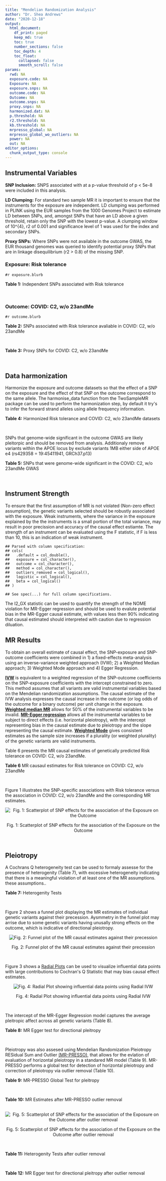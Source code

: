```yaml
---
title: "Mendelian Randomization Analysis"
author: "Dr. Shea Andrews"
date: "2020-12-18"
output:
  html_document:
    df_print: paged
    keep_md: true
    toc: true
    number_sections: false
    toc_depth: 4
    toc_float:
      collapsed: false
      smooth_scroll: false
params:
  rwd: NA
  exposure.code: NA
  Exposure: NA
  exposure.snps: NA
  outcome.code: NA
  Outcome: NA
  outcome.snps: NA
  proxy.snps: NA
  harmonized.dat: NA
  p.threshold: NA
  r2.threshold: NA
  kb.threshold: NA
  mrpresso_global: NA
  mrpresso_global_wo_outliers: NA
  power: NA
  out: NA
editor_options:
  chunk_output_type: console
---
```







## Instrumental Variables
**SNP Inclusion:** SNPS associated with at a p-value threshold of p < 5e-8 were included in this analysis.
<br>

**LD Clumping:** For standard two sample MR it is important to ensure that the instruments for the exposure are independent. LD clumping was performed in PLINK using the EUR samples from the 1000 Genomes Project to estimate LD between SNPs, and, amongst SNPs that have an LD above a given threshold, retain only the SNP with the lowest p-value. A clumping window of 10^{4}, r2 of 0.001 and significance level of 1 was used for the index and secondary SNPs.
<br>

**Proxy SNPs:** Where SNPs were not available in the outcome GWAS, the EUR thousand genomes was queried to identify potential proxy SNPs that are in linkage disequilibrium (r2 > 0.8) of the missing SNP.
<br>

### Exposure: Risk tolerance
`#r exposure.blurb`
<br>

**Table 1:** Independent SNPs associated with Risk tolerance
<div data-pagedtable="false">
  <script data-pagedtable-source type="application/json">
{"columns":[{"label":["SNP"],"name":[1],"type":["chr"],"align":["left"]},{"label":["CHROM"],"name":[2],"type":["dbl"],"align":["right"]},{"label":["POS"],"name":[3],"type":["dbl"],"align":["right"]},{"label":["REF"],"name":[4],"type":["chr"],"align":["left"]},{"label":["ALT"],"name":[5],"type":["chr"],"align":["left"]},{"label":["AF"],"name":[6],"type":["dbl"],"align":["right"]},{"label":["BETA"],"name":[7],"type":["dbl"],"align":["right"]},{"label":["SE"],"name":[8],"type":["dbl"],"align":["right"]},{"label":["Z"],"name":[9],"type":["dbl"],"align":["right"]},{"label":["P"],"name":[10],"type":["dbl"],"align":["right"]},{"label":["N"],"name":[11],"type":["dbl"],"align":["right"]},{"label":["TRAIT"],"name":[12],"type":["chr"],"align":["left"]}],"data":[{"1":"rs10914678","2":"1","3":"33767228","4":"G","5":"T","6":"0.3758080","7":"0.01189","8":"0.00215","9":"5.530233","10":"3.452e-08","11":"466571","12":"Risk_tolerance"},{"1":"rs35068223","2":"1","3":"204967186","4":"A","5":"T","6":"0.2060360","7":"0.01433","8":"0.00260","9":"5.511540","10":"3.472e-08","11":"466571","12":"Risk_tolerance"},{"1":"rs3818802","2":"1","3":"243449881","4":"G","5":"A","6":"0.5271020","7":"0.01361","8":"0.00211","9":"6.450237","10":"1.240e-10","11":"466571","12":"Risk_tolerance"},{"1":"rs12617392","2":"2","3":"27336827","4":"C","5":"A","6":"0.4502930","7":"-0.01171","8":"0.00211","9":"-5.549763","10":"2.808e-08","11":"466571","12":"Risk_tolerance"},{"1":"rs10865313","2":"2","3":"60117297","4":"A","5":"G","6":"0.5672470","7":"0.01168","8":"0.00212","9":"5.509430","10":"3.785e-08","11":"466571","12":"Risk_tolerance"},{"1":"rs359243","2":"2","3":"60475509","4":"T","5":"C","6":"0.6176930","7":"0.01190","8":"0.00214","9":"5.560750","10":"2.876e-08","11":"466571","12":"Risk_tolerance"},{"1":"rs283914","2":"3","3":"17330649","4":"T","5":"C","6":"0.4648750","7":"-0.01201","8":"0.00210","9":"-5.719050","10":"1.039e-08","11":"466571","12":"Risk_tolerance"},{"1":"rs62250712","2":"3","3":"85513716","4":"C","5":"T","6":"0.6113340","7":"-0.02469","8":"0.00216","9":"-11.430556","10":"2.465e-30","11":"466571","12":"Risk_tolerance"},{"1":"rs4434184","2":"3","3":"181422854","4":"A","5":"G","6":"0.1887900","7":"0.01751","8":"0.00273","9":"6.413920","10":"1.440e-10","11":"466571","12":"Risk_tolerance"},{"1":"rs279846","2":"4","3":"46329886","4":"C","5":"T","6":"0.4443490","7":"-0.01151","8":"0.00210","9":"-5.480952","10":"4.082e-08","11":"466571","12":"Risk_tolerance"},{"1":"rs992493","2":"4","3":"106180264","4":"T","5":"C","6":"0.7908070","7":"-0.01697","8":"0.00267","9":"-6.355810","10":"2.159e-10","11":"466571","12":"Risk_tolerance"},{"1":"rs12639706","2":"4","3":"157638546","4":"C","5":"T","6":"0.0812904","7":"0.01985","8":"0.00364","9":"5.453297","10":"4.883e-08","11":"466571","12":"Risk_tolerance"},{"1":"rs6923811","2":"6","3":"27289776","4":"T","5":"C","6":"0.3212040","7":"-0.01381","8":"0.00225","9":"-6.137780","10":"8.235e-10","11":"466571","12":"Risk_tolerance"},{"1":"rs34905321","2":"6","3":"109131107","4":"T","5":"C","6":"0.4229130","7":"-0.01205","8":"0.00211","9":"-5.710900","10":"1.209e-08","11":"466571","12":"Risk_tolerance"},{"1":"rs8180817","2":"7","3":"114047542","4":"G","5":"C","6":"0.4630120","7":"-0.01549","8":"0.00211","9":"-7.341232","10":"2.317e-13","11":"466571","12":"Risk_tolerance"},{"1":"rs9641536","2":"7","3":"114979967","4":"A","5":"T","6":"0.5060670","7":"-0.01265","8":"0.00209","9":"-6.052630","10":"1.527e-09","11":"466571","12":"Risk_tolerance"},{"1":"rs4841041","2":"8","3":"8654541","4":"C","5":"G","6":"0.7707730","7":"0.01499","8":"0.00245","9":"6.118370","10":"9.615e-10","11":"466571","12":"Risk_tolerance"},{"1":"rs7834566","2":"8","3":"33611488","4":"A","5":"G","6":"0.4803050","7":"-0.01160","8":"0.00209","9":"-5.550240","10":"3.022e-08","11":"466571","12":"Risk_tolerance"},{"1":"rs9650210","2":"8","3":"65496059","4":"C","5":"A","6":"0.1109790","7":"-0.02158","8":"0.00331","9":"-6.519637","10":"6.730e-11","11":"466571","12":"Risk_tolerance"},{"1":"rs7817124","2":"8","3":"81404008","4":"G","5":"C","6":"0.2717890","7":"0.01591","8":"0.00246","9":"6.467480","10":"9.537e-11","11":"466571","12":"Risk_tolerance"},{"1":"rs9630089","2":"10","3":"98968967","4":"G","5":"A","6":"0.5645060","7":"-0.01181","8":"0.00212","9":"-5.570755","10":"2.336e-08","11":"466571","12":"Risk_tolerance"},{"1":"rs7112324","2":"11","3":"29073285","4":"A","5":"T","6":"0.3136740","7":"-0.01245","8":"0.00225","9":"-5.533330","10":"3.173e-08","11":"466571","12":"Risk_tolerance"},{"1":"rs7951031","2":"11","3":"104303010","4":"C","5":"A","6":"0.1588700","7":"0.01640","8":"0.00295","9":"5.559322","10":"2.804e-08","11":"466571","12":"Risk_tolerance"},{"1":"rs6575642","2":"14","3":"98556621","4":"A","5":"G","6":"0.4973980","7":"0.01178","8":"0.00210","9":"5.609520","10":"1.973e-08","11":"466571","12":"Risk_tolerance"},{"1":"rs2098747","2":"16","3":"71358937","4":"G","5":"A","6":"0.3119650","7":"0.01248","8":"0.00229","9":"5.449782","10":"4.887e-08","11":"466571","12":"Risk_tolerance"},{"1":"rs62074192","2":"17","3":"16245127","4":"G","5":"A","6":"0.5105790","7":"0.01172","8":"0.00209","9":"5.607656","10":"2.195e-08","11":"466571","12":"Risk_tolerance"},{"1":"rs1382119","2":"18","3":"53459905","4":"C","5":"T","6":"0.3588240","7":"0.01283","8":"0.00221","9":"5.805430","10":"6.093e-09","11":"466571","12":"Risk_tolerance"},{"1":"rs28520003","2":"22","3":"46411969","4":"G","5":"A","6":"0.3065600","7":"-0.01253","8":"0.00228","9":"-5.495614","10":"4.017e-08","11":"466571","12":"Risk_tolerance"}],"options":{"columns":{"min":{},"max":[10]},"rows":{"min":[10],"max":[10]},"pages":{}}}
  </script>
</div>
<br>

### Outcome: COVID: C2, w/o 23andMe
`#r outcome.blurb`
<br>

**Table 2:** SNPs associated with Risk tolerance avaliable in COVID: C2, w/o 23andMe
<div data-pagedtable="false">
  <script data-pagedtable-source type="application/json">
{"columns":[{"label":["SNP"],"name":[1],"type":["chr"],"align":["left"]},{"label":["CHROM"],"name":[2],"type":["dbl"],"align":["right"]},{"label":["POS"],"name":[3],"type":["dbl"],"align":["right"]},{"label":["REF"],"name":[4],"type":["chr"],"align":["left"]},{"label":["ALT"],"name":[5],"type":["chr"],"align":["left"]},{"label":["AF"],"name":[6],"type":["dbl"],"align":["right"]},{"label":["BETA"],"name":[7],"type":["dbl"],"align":["right"]},{"label":["SE"],"name":[8],"type":["dbl"],"align":["right"]},{"label":["Z"],"name":[9],"type":["dbl"],"align":["right"]},{"label":["P"],"name":[10],"type":["dbl"],"align":["right"]},{"label":["N"],"name":[11],"type":["dbl"],"align":["right"]},{"label":["TRAIT"],"name":[12],"type":["chr"],"align":["left"]}],"data":[{"1":"rs10914678","2":"1","3":"33767228","4":"G","5":"T","6":"0.37660","7":"-0.0028043","8":"0.017052","9":"-0.16445578","10":"0.869400","11":"1279534","12":"covid_vs._population__eur_w/o_23andMe"},{"1":"rs35068223","2":"1","3":"204967186","4":"A","5":"T","6":"0.20680","7":"-0.0199290","8":"0.019189","9":"-1.03856376","10":"0.299000","11":"1283035","12":"covid_vs._population__eur_w/o_23andMe"},{"1":"rs3818802","2":"1","3":"243449881","4":"G","5":"A","6":"0.53160","7":"0.0185360","8":"0.014458","9":"1.28205838","10":"0.199800","11":"1293091","12":"covid_vs._population__eur_w/o_23andMe"},{"1":"rs12617392","2":"2","3":"27336827","4":"C","5":"A","6":"0.44160","7":"0.0013698","8":"0.015245","9":"0.08985241","10":"0.928400","11":"1288954","12":"covid_vs._population__eur_w/o_23andMe"},{"1":"rs10865313","2":"2","3":"60117297","4":"A","5":"G","6":"0.61780","7":"0.0258840","8":"0.014598","9":"1.77311961","10":"0.076210","11":"1298046","12":"covid_vs._population__eur_w/o_23andMe"},{"1":"rs359243","2":"2","3":"60475509","4":"T","5":"C","6":"0.59980","7":"0.0209630","8":"0.015724","9":"1.33318494","10":"0.182500","11":"1287990","12":"covid_vs._population__eur_w/o_23andMe"},{"1":"rs283914","2":"3","3":"17330649","4":"T","5":"C","6":"0.46460","7":"-0.0031378","8":"0.014367","9":"-0.21840329","10":"0.827100","11":"1298046","12":"covid_vs._population__eur_w/o_23andMe"},{"1":"rs62250712","2":"3","3":"85513716","4":"C","5":"T","6":"0.63730","7":"-0.0114510","8":"0.014697","9":"-0.77913860","10":"0.435900","11":"1299010","12":"covid_vs._population__eur_w/o_23andMe"},{"1":"rs4434184","2":"3","3":"181422854","4":"A","5":"G","6":"0.17310","7":"0.0152610","8":"0.022093","9":"0.69076178","10":"0.489700","11":"1279534","12":"covid_vs._population__eur_w/o_23andMe"},{"1":"rs279846","2":"4","3":"46329886","4":"C","5":"T","6":"0.46450","7":"-0.0069621","8":"0.014440","9":"-0.48213989","10":"0.629700","11":"1298046","12":"covid_vs._population__eur_w/o_23andMe"},{"1":"rs992493","2":"4","3":"106180264","4":"T","5":"C","6":"0.80100","7":"0.0562910","8":"0.018036","9":"3.12103571","10":"0.001802","11":"1298046","12":"covid_vs._population__eur_w/o_23andMe"},{"1":"rs12639706","2":"4","3":"157638546","4":"C","5":"T","6":"0.09483","7":"-0.0313760","8":"0.025834","9":"-1.21452350","10":"0.224600","11":"1298710","12":"covid_vs._population__eur_w/o_23andMe"},{"1":"rs6923811","2":"6","3":"27289776","4":"T","5":"C","6":"0.26840","7":"0.0334840","8":"0.015637","9":"2.14133146","10":"0.032250","11":"1298710","12":"covid_vs._population__eur_w/o_23andMe"},{"1":"rs34905321","2":"6","3":"109131107","4":"T","5":"C","6":"0.43210","7":"-0.0047102","8":"0.015766","9":"-0.29875682","10":"0.765100","11":"646260","12":"covid_vs._population__eur_w/o_23andMe"},{"1":"rs8180817","2":"7","3":"114047542","4":"G","5":"C","6":"0.43980","7":"-0.0245970","8":"0.015527","9":"-1.58414375","10":"0.113200","11":"1288654","12":"covid_vs._population__eur_w/o_23andMe"},{"1":"rs9641536","2":"7","3":"114979967","4":"A","5":"T","6":"0.48510","7":"-0.0318250","8":"0.016377","9":"-1.94327410","10":"0.051990","11":"1279834","12":"covid_vs._population__eur_w/o_23andMe"},{"1":"rs4841041","2":"8","3":"8654541","4":"C","5":"G","6":"0.75860","7":"-0.0099471","8":"0.016650","9":"-0.59742342","10":"0.550200","11":"1298710","12":"covid_vs._population__eur_w/o_23andMe"},{"1":"rs7834566","2":"8","3":"33611488","4":"A","5":"G","6":"0.48100","7":"-0.0083227","8":"0.015265","9":"-0.54521454","10":"0.585600","11":"1288954","12":"covid_vs._population__eur_w/o_23andMe"},{"1":"rs9650210","2":"8","3":"65496059","4":"C","5":"A","6":"0.12860","7":"-0.0164480","8":"0.023599","9":"-0.69697869","10":"0.485800","11":"1023854","12":"covid_vs._population__eur_w/o_23andMe"},{"1":"rs7817124","2":"8","3":"81404008","4":"G","5":"C","6":"0.22240","7":"-0.0068649","8":"0.016703","9":"-0.41099802","10":"0.681100","11":"1299010","12":"covid_vs._population__eur_w/o_23andMe"},{"1":"rs9630089","2":"10","3":"98968967","4":"G","5":"A","6":"0.54380","7":"0.0010636","8":"0.016816","9":"0.06324929","10":"0.949600","11":"1279534","12":"covid_vs._population__eur_w/o_23andMe"},{"1":"rs7112324","2":"11","3":"29073285","4":"A","5":"T","6":"0.34940","7":"0.0019040","8":"0.017700","9":"0.10757062","10":"0.914300","11":"1279534","12":"covid_vs._population__eur_w/o_23andMe"},{"1":"rs7951031","2":"11","3":"104303010","4":"C","5":"A","6":"0.16360","7":"0.0044402","8":"0.021310","9":"0.20836227","10":"0.834900","11":"1023552","12":"covid_vs._population__eur_w/o_23andMe"},{"1":"rs6575642","2":"14","3":"98556621","4":"A","5":"G","6":"0.47110","7":"0.0290340","8":"0.016977","9":"1.71019615","10":"0.087230","11":"1279834","12":"covid_vs._population__eur_w/o_23andMe"},{"1":"rs2098747","2":"16","3":"71358937","4":"G","5":"A","6":"0.30340","7":"-0.0072745","8":"0.017702","9":"-0.41094227","10":"0.681100","11":"1279534","12":"covid_vs._population__eur_w/o_23andMe"},{"1":"rs62074192","2":"17","3":"16245127","4":"G","5":"A","6":"0.49840","7":"-0.0062654","8":"0.015328","9":"-0.40875522","10":"0.682700","11":"1288654","12":"covid_vs._population__eur_w/o_23andMe"},{"1":"rs1382119","2":"18","3":"53459905","4":"C","5":"T","6":"0.37000","7":"0.0039580","8":"0.014991","9":"0.26402508","10":"0.791800","11":"1298046","12":"covid_vs._population__eur_w/o_23andMe"},{"1":"rs28520003","2":"22","3":"46411969","4":"G","5":"A","6":"0.30500","7":"-0.0208890","8":"0.016563","9":"-1.26118457","10":"0.207300","11":"1288654","12":"covid_vs._population__eur_w/o_23andMe"}],"options":{"columns":{"min":{},"max":[10]},"rows":{"min":[10],"max":[10]},"pages":{}}}
  </script>
</div>
<br>

**Table 3:** Proxy SNPs for COVID: C2, w/o 23andMe
<div data-pagedtable="false">
  <script data-pagedtable-source type="application/json">
{"columns":[{"label":["proxy.outcome"],"name":[1],"type":["lgl"],"align":["right"]},{"label":["target_snp"],"name":[2],"type":["lgl"],"align":["right"]},{"label":["proxy_snp"],"name":[3],"type":["lgl"],"align":["right"]},{"label":["ld.r2"],"name":[4],"type":["lgl"],"align":["right"]},{"label":["Dprime"],"name":[5],"type":["lgl"],"align":["right"]},{"label":["ref.proxy"],"name":[6],"type":["lgl"],"align":["right"]},{"label":["alt.proxy"],"name":[7],"type":["lgl"],"align":["right"]},{"label":["CHROM"],"name":[8],"type":["lgl"],"align":["right"]},{"label":["POS"],"name":[9],"type":["lgl"],"align":["right"]},{"label":["ALT.proxy"],"name":[10],"type":["lgl"],"align":["right"]},{"label":["REF.proxy"],"name":[11],"type":["lgl"],"align":["right"]},{"label":["AF"],"name":[12],"type":["lgl"],"align":["right"]},{"label":["BETA"],"name":[13],"type":["lgl"],"align":["right"]},{"label":["SE"],"name":[14],"type":["lgl"],"align":["right"]},{"label":["P"],"name":[15],"type":["lgl"],"align":["right"]},{"label":["N"],"name":[16],"type":["lgl"],"align":["right"]},{"label":["ref"],"name":[17],"type":["lgl"],"align":["right"]},{"label":["alt"],"name":[18],"type":["lgl"],"align":["right"]},{"label":["ALT"],"name":[19],"type":["lgl"],"align":["right"]},{"label":["REF"],"name":[20],"type":["lgl"],"align":["right"]},{"label":["PHASE"],"name":[21],"type":["lgl"],"align":["right"]}],"data":[{"1":"NA","2":"NA","3":"NA","4":"NA","5":"NA","6":"NA","7":"NA","8":"NA","9":"NA","10":"NA","11":"NA","12":"NA","13":"NA","14":"NA","15":"NA","16":"NA","17":"NA","18":"NA","19":"NA","20":"NA","21":"NA"}],"options":{"columns":{"min":{},"max":[10]},"rows":{"min":[10],"max":[10]},"pages":{}}}
  </script>
</div>
<br>

## Data harmonization
Harmonize the exposure and outcome datasets so that the effect of a SNP on the exposure and the effect of that SNP on the outcome correspond to the same allele. The harmonise_data function from the TwoSampleMR package can be used to perform the harmonization step, by default it try's to infer the forward strand alleles using allele frequency information.
<br>

**Table 4:** Harmonized Risk tolerance and COVID: C2, w/o 23andMe datasets
<div data-pagedtable="false">
  <script data-pagedtable-source type="application/json">
{"columns":[{"label":["SNP"],"name":[1],"type":["chr"],"align":["left"]},{"label":["effect_allele.exposure"],"name":[2],"type":["chr"],"align":["left"]},{"label":["other_allele.exposure"],"name":[3],"type":["chr"],"align":["left"]},{"label":["effect_allele.outcome"],"name":[4],"type":["chr"],"align":["left"]},{"label":["other_allele.outcome"],"name":[5],"type":["chr"],"align":["left"]},{"label":["beta.exposure"],"name":[6],"type":["dbl"],"align":["right"]},{"label":["beta.outcome"],"name":[7],"type":["dbl"],"align":["right"]},{"label":["eaf.exposure"],"name":[8],"type":["dbl"],"align":["right"]},{"label":["eaf.outcome"],"name":[9],"type":["dbl"],"align":["right"]},{"label":["remove"],"name":[10],"type":["lgl"],"align":["right"]},{"label":["palindromic"],"name":[11],"type":["lgl"],"align":["right"]},{"label":["ambiguous"],"name":[12],"type":["lgl"],"align":["right"]},{"label":["id.outcome"],"name":[13],"type":["chr"],"align":["left"]},{"label":["chr.outcome"],"name":[14],"type":["dbl"],"align":["right"]},{"label":["pos.outcome"],"name":[15],"type":["dbl"],"align":["right"]},{"label":["se.outcome"],"name":[16],"type":["dbl"],"align":["right"]},{"label":["z.outcome"],"name":[17],"type":["dbl"],"align":["right"]},{"label":["pval.outcome"],"name":[18],"type":["dbl"],"align":["right"]},{"label":["samplesize.outcome"],"name":[19],"type":["dbl"],"align":["right"]},{"label":["outcome"],"name":[20],"type":["chr"],"align":["left"]},{"label":["mr_keep.outcome"],"name":[21],"type":["lgl"],"align":["right"]},{"label":["pval_origin.outcome"],"name":[22],"type":["chr"],"align":["left"]},{"label":["chr.exposure"],"name":[23],"type":["dbl"],"align":["right"]},{"label":["pos.exposure"],"name":[24],"type":["dbl"],"align":["right"]},{"label":["se.exposure"],"name":[25],"type":["dbl"],"align":["right"]},{"label":["z.exposure"],"name":[26],"type":["dbl"],"align":["right"]},{"label":["pval.exposure"],"name":[27],"type":["dbl"],"align":["right"]},{"label":["samplesize.exposure"],"name":[28],"type":["dbl"],"align":["right"]},{"label":["exposure"],"name":[29],"type":["chr"],"align":["left"]},{"label":["mr_keep.exposure"],"name":[30],"type":["lgl"],"align":["right"]},{"label":["pval_origin.exposure"],"name":[31],"type":["chr"],"align":["left"]},{"label":["id.exposure"],"name":[32],"type":["chr"],"align":["left"]},{"label":["action"],"name":[33],"type":["dbl"],"align":["right"]},{"label":["mr_keep"],"name":[34],"type":["lgl"],"align":["right"]},{"label":["pt"],"name":[35],"type":["dbl"],"align":["right"]},{"label":["pleitropy_keep"],"name":[36],"type":["lgl"],"align":["right"]},{"label":["mrpresso_RSSobs"],"name":[37],"type":["lgl"],"align":["right"]},{"label":["mrpresso_pval"],"name":[38],"type":["lgl"],"align":["right"]},{"label":["mrpresso_keep"],"name":[39],"type":["lgl"],"align":["right"]}],"data":[{"1":"rs10865313","2":"G","3":"A","4":"G","5":"A","6":"0.01168","7":"0.0258840","8":"0.5672470","9":"0.61780","10":"FALSE","11":"FALSE","12":"FALSE","13":"O4uIr7","14":"2","15":"60117297","16":"0.014598","17":"1.77311961","18":"0.076210","19":"1298046","20":"covidhgi2020anaC2v4eur","21":"TRUE","22":"reported","23":"2","24":"60117297","25":"0.00212","26":"5.509430","27":"3.785e-08","28":"466571","29":"Linner2019risk","30":"TRUE","31":"reported","32":"4puypg","33":"2","34":"TRUE","35":"5e-08","36":"TRUE","37":"NA","38":"NA","39":"TRUE"},{"1":"rs10914678","2":"T","3":"G","4":"T","5":"G","6":"0.01189","7":"-0.0028043","8":"0.3758080","9":"0.37660","10":"FALSE","11":"FALSE","12":"FALSE","13":"O4uIr7","14":"1","15":"33767228","16":"0.017052","17":"-0.16445578","18":"0.869400","19":"1279534","20":"covidhgi2020anaC2v4eur","21":"TRUE","22":"reported","23":"1","24":"33767228","25":"0.00215","26":"5.530233","27":"3.452e-08","28":"466571","29":"Linner2019risk","30":"TRUE","31":"reported","32":"4puypg","33":"2","34":"TRUE","35":"5e-08","36":"TRUE","37":"NA","38":"NA","39":"TRUE"},{"1":"rs12617392","2":"A","3":"C","4":"A","5":"C","6":"-0.01171","7":"0.0013698","8":"0.4502930","9":"0.44160","10":"FALSE","11":"FALSE","12":"FALSE","13":"O4uIr7","14":"2","15":"27336827","16":"0.015245","17":"0.08985241","18":"0.928400","19":"1288954","20":"covidhgi2020anaC2v4eur","21":"TRUE","22":"reported","23":"2","24":"27336827","25":"0.00211","26":"-5.549763","27":"2.808e-08","28":"466571","29":"Linner2019risk","30":"TRUE","31":"reported","32":"4puypg","33":"2","34":"TRUE","35":"5e-08","36":"TRUE","37":"NA","38":"NA","39":"TRUE"},{"1":"rs12639706","2":"T","3":"C","4":"T","5":"C","6":"0.01985","7":"-0.0313760","8":"0.0812904","9":"0.09483","10":"FALSE","11":"FALSE","12":"FALSE","13":"O4uIr7","14":"4","15":"157638546","16":"0.025834","17":"-1.21452350","18":"0.224600","19":"1298710","20":"covidhgi2020anaC2v4eur","21":"TRUE","22":"reported","23":"4","24":"157638546","25":"0.00364","26":"5.453297","27":"4.883e-08","28":"466571","29":"Linner2019risk","30":"TRUE","31":"reported","32":"4puypg","33":"2","34":"TRUE","35":"5e-08","36":"TRUE","37":"NA","38":"NA","39":"TRUE"},{"1":"rs1382119","2":"T","3":"C","4":"T","5":"C","6":"0.01283","7":"0.0039580","8":"0.3588240","9":"0.37000","10":"FALSE","11":"FALSE","12":"FALSE","13":"O4uIr7","14":"18","15":"53459905","16":"0.014991","17":"0.26402508","18":"0.791800","19":"1298046","20":"covidhgi2020anaC2v4eur","21":"TRUE","22":"reported","23":"18","24":"53459905","25":"0.00221","26":"5.805430","27":"6.093e-09","28":"466571","29":"Linner2019risk","30":"TRUE","31":"reported","32":"4puypg","33":"2","34":"TRUE","35":"5e-08","36":"TRUE","37":"NA","38":"NA","39":"TRUE"},{"1":"rs2098747","2":"A","3":"G","4":"A","5":"G","6":"0.01248","7":"-0.0072745","8":"0.3119650","9":"0.30340","10":"FALSE","11":"FALSE","12":"FALSE","13":"O4uIr7","14":"16","15":"71358937","16":"0.017702","17":"-0.41094227","18":"0.681100","19":"1279534","20":"covidhgi2020anaC2v4eur","21":"TRUE","22":"reported","23":"16","24":"71358937","25":"0.00229","26":"5.449782","27":"4.887e-08","28":"466571","29":"Linner2019risk","30":"TRUE","31":"reported","32":"4puypg","33":"2","34":"TRUE","35":"5e-08","36":"TRUE","37":"NA","38":"NA","39":"TRUE"},{"1":"rs279846","2":"T","3":"C","4":"T","5":"C","6":"-0.01151","7":"-0.0069621","8":"0.4443490","9":"0.46450","10":"FALSE","11":"FALSE","12":"FALSE","13":"O4uIr7","14":"4","15":"46329886","16":"0.014440","17":"-0.48213989","18":"0.629700","19":"1298046","20":"covidhgi2020anaC2v4eur","21":"TRUE","22":"reported","23":"4","24":"46329886","25":"0.00210","26":"-5.480952","27":"4.082e-08","28":"466571","29":"Linner2019risk","30":"TRUE","31":"reported","32":"4puypg","33":"2","34":"TRUE","35":"5e-08","36":"TRUE","37":"NA","38":"NA","39":"TRUE"},{"1":"rs283914","2":"C","3":"T","4":"C","5":"T","6":"-0.01201","7":"-0.0031378","8":"0.4648750","9":"0.46460","10":"FALSE","11":"FALSE","12":"FALSE","13":"O4uIr7","14":"3","15":"17330649","16":"0.014367","17":"-0.21840329","18":"0.827100","19":"1298046","20":"covidhgi2020anaC2v4eur","21":"TRUE","22":"reported","23":"3","24":"17330649","25":"0.00210","26":"-5.719050","27":"1.039e-08","28":"466571","29":"Linner2019risk","30":"TRUE","31":"reported","32":"4puypg","33":"2","34":"TRUE","35":"5e-08","36":"TRUE","37":"NA","38":"NA","39":"TRUE"},{"1":"rs28520003","2":"A","3":"G","4":"A","5":"G","6":"-0.01253","7":"-0.0208890","8":"0.3065600","9":"0.30500","10":"FALSE","11":"FALSE","12":"FALSE","13":"O4uIr7","14":"22","15":"46411969","16":"0.016563","17":"-1.26118457","18":"0.207300","19":"1288654","20":"covidhgi2020anaC2v4eur","21":"TRUE","22":"reported","23":"22","24":"46411969","25":"0.00228","26":"-5.495614","27":"4.017e-08","28":"466571","29":"Linner2019risk","30":"TRUE","31":"reported","32":"4puypg","33":"2","34":"TRUE","35":"5e-08","36":"TRUE","37":"NA","38":"NA","39":"TRUE"},{"1":"rs34905321","2":"C","3":"T","4":"C","5":"T","6":"-0.01205","7":"-0.0047102","8":"0.4229130","9":"0.43210","10":"FALSE","11":"FALSE","12":"FALSE","13":"O4uIr7","14":"6","15":"109131107","16":"0.015766","17":"-0.29875682","18":"0.765100","19":"646260","20":"covidhgi2020anaC2v4eur","21":"TRUE","22":"reported","23":"6","24":"109131107","25":"0.00211","26":"-5.710900","27":"1.209e-08","28":"466571","29":"Linner2019risk","30":"TRUE","31":"reported","32":"4puypg","33":"2","34":"TRUE","35":"5e-08","36":"TRUE","37":"NA","38":"NA","39":"TRUE"},{"1":"rs35068223","2":"T","3":"A","4":"T","5":"A","6":"0.01433","7":"-0.0199290","8":"0.2060360","9":"0.20680","10":"FALSE","11":"TRUE","12":"FALSE","13":"O4uIr7","14":"1","15":"204967186","16":"0.019189","17":"-1.03856376","18":"0.299000","19":"1283035","20":"covidhgi2020anaC2v4eur","21":"TRUE","22":"reported","23":"1","24":"204967186","25":"0.00260","26":"5.511540","27":"3.472e-08","28":"466571","29":"Linner2019risk","30":"TRUE","31":"reported","32":"4puypg","33":"2","34":"TRUE","35":"5e-08","36":"TRUE","37":"NA","38":"NA","39":"TRUE"},{"1":"rs359243","2":"C","3":"T","4":"C","5":"T","6":"0.01190","7":"0.0209630","8":"0.6176930","9":"0.59980","10":"FALSE","11":"FALSE","12":"FALSE","13":"O4uIr7","14":"2","15":"60475509","16":"0.015724","17":"1.33318494","18":"0.182500","19":"1287990","20":"covidhgi2020anaC2v4eur","21":"TRUE","22":"reported","23":"2","24":"60475509","25":"0.00214","26":"5.560750","27":"2.876e-08","28":"466571","29":"Linner2019risk","30":"TRUE","31":"reported","32":"4puypg","33":"2","34":"TRUE","35":"5e-08","36":"TRUE","37":"NA","38":"NA","39":"TRUE"},{"1":"rs3818802","2":"A","3":"G","4":"A","5":"G","6":"0.01361","7":"0.0185360","8":"0.5271020","9":"0.53160","10":"FALSE","11":"FALSE","12":"FALSE","13":"O4uIr7","14":"1","15":"243449881","16":"0.014458","17":"1.28205838","18":"0.199800","19":"1293091","20":"covidhgi2020anaC2v4eur","21":"TRUE","22":"reported","23":"1","24":"243449881","25":"0.00211","26":"6.450237","27":"1.240e-10","28":"466571","29":"Linner2019risk","30":"TRUE","31":"reported","32":"4puypg","33":"2","34":"TRUE","35":"5e-08","36":"TRUE","37":"NA","38":"NA","39":"TRUE"},{"1":"rs4434184","2":"G","3":"A","4":"G","5":"A","6":"0.01751","7":"0.0152610","8":"0.1887900","9":"0.17310","10":"FALSE","11":"FALSE","12":"FALSE","13":"O4uIr7","14":"3","15":"181422854","16":"0.022093","17":"0.69076178","18":"0.489700","19":"1279534","20":"covidhgi2020anaC2v4eur","21":"TRUE","22":"reported","23":"3","24":"181422854","25":"0.00273","26":"6.413920","27":"1.440e-10","28":"466571","29":"Linner2019risk","30":"TRUE","31":"reported","32":"4puypg","33":"2","34":"TRUE","35":"5e-08","36":"TRUE","37":"NA","38":"NA","39":"TRUE"},{"1":"rs4841041","2":"G","3":"C","4":"G","5":"C","6":"0.01499","7":"-0.0099471","8":"0.7707730","9":"0.75860","10":"FALSE","11":"TRUE","12":"FALSE","13":"O4uIr7","14":"8","15":"8654541","16":"0.016650","17":"-0.59742342","18":"0.550200","19":"1298710","20":"covidhgi2020anaC2v4eur","21":"TRUE","22":"reported","23":"8","24":"8654541","25":"0.00245","26":"6.118370","27":"9.615e-10","28":"466571","29":"Linner2019risk","30":"TRUE","31":"reported","32":"4puypg","33":"2","34":"TRUE","35":"5e-08","36":"TRUE","37":"NA","38":"NA","39":"TRUE"},{"1":"rs62074192","2":"A","3":"G","4":"A","5":"G","6":"0.01172","7":"-0.0062654","8":"0.5105790","9":"0.49840","10":"FALSE","11":"FALSE","12":"FALSE","13":"O4uIr7","14":"17","15":"16245127","16":"0.015328","17":"-0.40875522","18":"0.682700","19":"1288654","20":"covidhgi2020anaC2v4eur","21":"TRUE","22":"reported","23":"17","24":"16245127","25":"0.00209","26":"5.607656","27":"2.195e-08","28":"466571","29":"Linner2019risk","30":"TRUE","31":"reported","32":"4puypg","33":"2","34":"TRUE","35":"5e-08","36":"TRUE","37":"NA","38":"NA","39":"TRUE"},{"1":"rs62250712","2":"T","3":"C","4":"T","5":"C","6":"-0.02469","7":"-0.0114510","8":"0.6113340","9":"0.63730","10":"FALSE","11":"FALSE","12":"FALSE","13":"O4uIr7","14":"3","15":"85513716","16":"0.014697","17":"-0.77913860","18":"0.435900","19":"1299010","20":"covidhgi2020anaC2v4eur","21":"TRUE","22":"reported","23":"3","24":"85513716","25":"0.00216","26":"-11.430556","27":"2.465e-30","28":"466571","29":"Linner2019risk","30":"TRUE","31":"reported","32":"4puypg","33":"2","34":"TRUE","35":"5e-08","36":"TRUE","37":"NA","38":"NA","39":"TRUE"},{"1":"rs6575642","2":"G","3":"A","4":"G","5":"A","6":"0.01178","7":"0.0290340","8":"0.4973980","9":"0.47110","10":"FALSE","11":"FALSE","12":"FALSE","13":"O4uIr7","14":"14","15":"98556621","16":"0.016977","17":"1.71019615","18":"0.087230","19":"1279834","20":"covidhgi2020anaC2v4eur","21":"TRUE","22":"reported","23":"14","24":"98556621","25":"0.00210","26":"5.609520","27":"1.973e-08","28":"466571","29":"Linner2019risk","30":"TRUE","31":"reported","32":"4puypg","33":"2","34":"TRUE","35":"5e-08","36":"TRUE","37":"NA","38":"NA","39":"TRUE"},{"1":"rs6923811","2":"C","3":"T","4":"C","5":"T","6":"-0.01381","7":"0.0334840","8":"0.3212040","9":"0.26840","10":"FALSE","11":"FALSE","12":"FALSE","13":"O4uIr7","14":"6","15":"27289776","16":"0.015637","17":"2.14133146","18":"0.032250","19":"1298710","20":"covidhgi2020anaC2v4eur","21":"TRUE","22":"reported","23":"6","24":"27289776","25":"0.00225","26":"-6.137780","27":"8.235e-10","28":"466571","29":"Linner2019risk","30":"TRUE","31":"reported","32":"4puypg","33":"2","34":"TRUE","35":"5e-08","36":"TRUE","37":"NA","38":"NA","39":"TRUE"},{"1":"rs7112324","2":"T","3":"A","4":"T","5":"A","6":"-0.01245","7":"0.0019040","8":"0.3136740","9":"0.34940","10":"FALSE","11":"TRUE","12":"FALSE","13":"O4uIr7","14":"11","15":"29073285","16":"0.017700","17":"0.10757062","18":"0.914300","19":"1279534","20":"covidhgi2020anaC2v4eur","21":"TRUE","22":"reported","23":"11","24":"29073285","25":"0.00225","26":"-5.533330","27":"3.173e-08","28":"466571","29":"Linner2019risk","30":"TRUE","31":"reported","32":"4puypg","33":"2","34":"TRUE","35":"5e-08","36":"TRUE","37":"NA","38":"NA","39":"TRUE"},{"1":"rs7817124","2":"C","3":"G","4":"C","5":"G","6":"0.01591","7":"-0.0068649","8":"0.2717890","9":"0.22240","10":"FALSE","11":"TRUE","12":"FALSE","13":"O4uIr7","14":"8","15":"81404008","16":"0.016703","17":"-0.41099802","18":"0.681100","19":"1299010","20":"covidhgi2020anaC2v4eur","21":"TRUE","22":"reported","23":"8","24":"81404008","25":"0.00246","26":"6.467480","27":"9.537e-11","28":"466571","29":"Linner2019risk","30":"TRUE","31":"reported","32":"4puypg","33":"2","34":"TRUE","35":"5e-08","36":"TRUE","37":"NA","38":"NA","39":"TRUE"},{"1":"rs7834566","2":"G","3":"A","4":"G","5":"A","6":"-0.01160","7":"-0.0083227","8":"0.4803050","9":"0.48100","10":"FALSE","11":"FALSE","12":"FALSE","13":"O4uIr7","14":"8","15":"33611488","16":"0.015265","17":"-0.54521454","18":"0.585600","19":"1288954","20":"covidhgi2020anaC2v4eur","21":"TRUE","22":"reported","23":"8","24":"33611488","25":"0.00209","26":"-5.550240","27":"3.022e-08","28":"466571","29":"Linner2019risk","30":"TRUE","31":"reported","32":"4puypg","33":"2","34":"TRUE","35":"5e-08","36":"TRUE","37":"NA","38":"NA","39":"TRUE"},{"1":"rs7951031","2":"A","3":"C","4":"A","5":"C","6":"0.01640","7":"0.0044402","8":"0.1588700","9":"0.16360","10":"FALSE","11":"FALSE","12":"FALSE","13":"O4uIr7","14":"11","15":"104303010","16":"0.021310","17":"0.20836227","18":"0.834900","19":"1023552","20":"covidhgi2020anaC2v4eur","21":"TRUE","22":"reported","23":"11","24":"104303010","25":"0.00295","26":"5.559322","27":"2.804e-08","28":"466571","29":"Linner2019risk","30":"TRUE","31":"reported","32":"4puypg","33":"2","34":"TRUE","35":"5e-08","36":"TRUE","37":"NA","38":"NA","39":"TRUE"},{"1":"rs8180817","2":"C","3":"G","4":"C","5":"G","6":"-0.01549","7":"-0.0245970","8":"0.4630120","9":"0.43980","10":"FALSE","11":"TRUE","12":"TRUE","13":"O4uIr7","14":"7","15":"114047542","16":"0.015527","17":"-1.58414375","18":"0.113200","19":"1288654","20":"covidhgi2020anaC2v4eur","21":"TRUE","22":"reported","23":"7","24":"114047542","25":"0.00211","26":"-7.341232","27":"2.317e-13","28":"466571","29":"Linner2019risk","30":"TRUE","31":"reported","32":"4puypg","33":"2","34":"FALSE","35":"5e-08","36":"TRUE","37":"NA","38":"NA","39":"NA"},{"1":"rs9630089","2":"A","3":"G","4":"A","5":"G","6":"-0.01181","7":"0.0010636","8":"0.5645060","9":"0.54380","10":"FALSE","11":"FALSE","12":"FALSE","13":"O4uIr7","14":"10","15":"98968967","16":"0.016816","17":"0.06324929","18":"0.949600","19":"1279534","20":"covidhgi2020anaC2v4eur","21":"TRUE","22":"reported","23":"10","24":"98968967","25":"0.00212","26":"-5.570755","27":"2.336e-08","28":"466571","29":"Linner2019risk","30":"TRUE","31":"reported","32":"4puypg","33":"2","34":"TRUE","35":"5e-08","36":"TRUE","37":"NA","38":"NA","39":"TRUE"},{"1":"rs9641536","2":"T","3":"A","4":"T","5":"A","6":"-0.01265","7":"0.0318250","8":"0.5060670","9":"0.51490","10":"FALSE","11":"TRUE","12":"TRUE","13":"O4uIr7","14":"7","15":"114979967","16":"0.016377","17":"-1.94327410","18":"0.051990","19":"1279834","20":"covidhgi2020anaC2v4eur","21":"TRUE","22":"reported","23":"7","24":"114979967","25":"0.00209","26":"-6.052630","27":"1.527e-09","28":"466571","29":"Linner2019risk","30":"TRUE","31":"reported","32":"4puypg","33":"2","34":"FALSE","35":"5e-08","36":"TRUE","37":"NA","38":"NA","39":"NA"},{"1":"rs9650210","2":"A","3":"C","4":"A","5":"C","6":"-0.02158","7":"-0.0164480","8":"0.1109790","9":"0.12860","10":"FALSE","11":"FALSE","12":"FALSE","13":"O4uIr7","14":"8","15":"65496059","16":"0.023599","17":"-0.69697869","18":"0.485800","19":"1023854","20":"covidhgi2020anaC2v4eur","21":"TRUE","22":"reported","23":"8","24":"65496059","25":"0.00331","26":"-6.519637","27":"6.730e-11","28":"466571","29":"Linner2019risk","30":"TRUE","31":"reported","32":"4puypg","33":"2","34":"TRUE","35":"5e-08","36":"TRUE","37":"NA","38":"NA","39":"TRUE"},{"1":"rs992493","2":"C","3":"T","4":"C","5":"T","6":"-0.01697","7":"0.0562910","8":"0.7908070","9":"0.80100","10":"FALSE","11":"FALSE","12":"FALSE","13":"O4uIr7","14":"4","15":"106180264","16":"0.018036","17":"3.12103571","18":"0.001802","19":"1298046","20":"covidhgi2020anaC2v4eur","21":"TRUE","22":"reported","23":"4","24":"106180264","25":"0.00267","26":"-6.355810","27":"2.159e-10","28":"466571","29":"Linner2019risk","30":"TRUE","31":"reported","32":"4puypg","33":"2","34":"TRUE","35":"5e-08","36":"TRUE","37":"NA","38":"NA","39":"TRUE"}],"options":{"columns":{"min":{},"max":[10]},"rows":{"min":[10],"max":[10]},"pages":{}}}
  </script>
</div>
<br>

SNPs that genome-wide significant in the outcome GWAS are likely pleitorpic and should be removed from analysis. Additionaly remove variants within the APOE locus by exclude variants 1MB either side of APOE e4 (rs429358 = 19:45411941, GRCh37.p13)
<br>


**Table 5:** SNPs that were genome-wide significant in the COVID: C2, w/o 23andMe GWAS
<div data-pagedtable="false">
  <script data-pagedtable-source type="application/json">
{"columns":[{"label":["SNP"],"name":[1],"type":["chr"],"align":["left"]},{"label":["chr.outcome"],"name":[2],"type":["dbl"],"align":["right"]},{"label":["pos.outcome"],"name":[3],"type":["dbl"],"align":["right"]},{"label":["pval.exposure"],"name":[4],"type":["dbl"],"align":["right"]},{"label":["pval.outcome"],"name":[5],"type":["dbl"],"align":["right"]}],"data":[],"options":{"columns":{"min":{},"max":[10]},"rows":{"min":[10],"max":[10]},"pages":{}}}
  </script>
</div>
<br>


## Instrument Strength
To ensure that the first assumption of MR is not violated (Non-zero effect assumption), the genetic variants selected should be robustly associated with the exposure. Weak instruments, where the variance in the exposure explained by the the instruments is a small portion of the total variance, may result in poor precission and accuracy of the causal effect estiamte. The strength of an instrument can be evaluated using the F statistic, if F is less than 10, this is an indication of weak instrument.


```
## Parsed with column specification:
## cols(
##   .default = col_double(),
##   exposure = col_character(),
##   outcome = col_character(),
##   method = col_character(),
##   outliers_removed = col_logical(),
##   logistic = col_logical(),
##   beta = col_logical()
## )
```

```
## See spec(...) for full column specifications.
```

<div data-pagedtable="false">
  <script data-pagedtable-source type="application/json">
{"columns":[{"label":["outliers_removed"],"name":[1],"type":["lgl"],"align":["right"]},{"label":["pve.exposure"],"name":[2],"type":["dbl"],"align":["right"]},{"label":["F"],"name":[3],"type":["dbl"],"align":["right"]},{"label":["Alpha"],"name":[4],"type":["dbl"],"align":["right"]},{"label":["NCP"],"name":[5],"type":["dbl"],"align":["right"]},{"label":["Power"],"name":[6],"type":["dbl"],"align":["right"]}],"data":[{"1":"FALSE","2":"0.002083927","3":"37.47207","4":"0.05","5":"0.2176004","6":"0.07527869"}],"options":{"columns":{"min":{},"max":[10]},"rows":{"min":[10],"max":[10]},"pages":{}}}
  </script>
</div>

The I2_GX statistic can be used to quantify the strength of the NOME violation for MR-Egger regression and should be used to evalute potential bias in the MR-Egger causal estimate, with values less then 90% indicating that causal estimated should interpreted with caution due to regression diluation.

<div data-pagedtable="false">
  <script data-pagedtable-source type="application/json">
{"columns":[{"label":["outliers_removed"],"name":[1],"type":["lgl"],"align":["right"]},{"label":["Isq_gx"],"name":[2],"type":["dbl"],"align":["right"]}],"data":[{"1":"FALSE","2":"0.4060567"},{"1":"TRUE","2":"NA"}],"options":{"columns":{"min":{},"max":[10]},"rows":{"min":[10],"max":[10]},"pages":{}}}
  </script>
</div>


##  MR Results
To obtain an overall estimate of causal effect, the SNP-exposure and SNP-outcome coefficients were combined in 1) a fixed-effects meta-analysis using an inverse-variance weighted approach (IVW); 2) a Weighted Median approach; 3) Weighted Mode approach and 4) Egger Regression.


[**IVW**](https://doi.org/10.1002/gepi.21758) is equivalent to a weighted regression of the SNP-outcome coefficients on the SNP-exposure coefficients with the intercept constrained to zero. This method assumes that all variants are valid instrumental variables based on the Mendelian randomization assumptions. The causal estimate of the IVW analysis expresses the causal increase in the outcome (or log odds of the outcome for a binary outcome) per unit change in the exposure. [**Weighted median MR**](https://doi.org/10.1002/gepi.21965) allows for 50% of the instrumental variables to be invalid. [**MR-Egger regression**](https://doi.org/10.1093/ije/dyw220) allows all the instrumental variables to be subject to direct effects (i.e. horizontal pleiotropy), with the intercept representing bias in the causal estimate due to pleiotropy and the slope representing the causal estimate. [**Weighted Mode**](https://doi.org/10.1093/ije/dyx102) gives consistent estimates as the sample size increases if a plurality (or weighted plurality) of the genetic variants are valid instruments.
<br>



Table 6 presents the MR causal estimates of genetically predicted Risk tolerance on COVID: C2, w/o 23andMe.
<br>

**Table 6** MR causaul estimates for Risk tolerance on COVID: C2, w/o 23andMe
<div data-pagedtable="false">
  <script data-pagedtable-source type="application/json">
{"columns":[{"label":["id.exposure"],"name":[1],"type":["chr"],"align":["left"]},{"label":["id.outcome"],"name":[2],"type":["chr"],"align":["left"]},{"label":["outcome"],"name":[3],"type":["fctr"],"align":["left"]},{"label":["exposure"],"name":[4],"type":["fctr"],"align":["left"]},{"label":["method"],"name":[5],"type":["fctr"],"align":["left"]},{"label":["nsnp"],"name":[6],"type":["int"],"align":["right"]},{"label":["b"],"name":[7],"type":["dbl"],"align":["right"]},{"label":["se"],"name":[8],"type":["dbl"],"align":["right"]},{"label":["pval"],"name":[9],"type":["dbl"],"align":["right"]}],"data":[{"1":"4puypg","2":"O4uIr7","3":"covidhgi2020anaC2v4eur","4":"Linner2019risk","5":"Inverse variance weighted (fixed effects)","6":"26","7":"0.07883979","8":"0.2297974","9":"0.7315354"},{"1":"4puypg","2":"O4uIr7","3":"covidhgi2020anaC2v4eur","4":"Linner2019risk","5":"Weighted median","6":"26","7":"0.33080177","8":"0.3484515","9":"0.3424435"},{"1":"4puypg","2":"O4uIr7","3":"covidhgi2020anaC2v4eur","4":"Linner2019risk","5":"Weighted mode","6":"26","7":"0.36395442","8":"0.5074466","9":"0.4798822"},{"1":"4puypg","2":"O4uIr7","3":"covidhgi2020anaC2v4eur","4":"Linner2019risk","5":"MR Egger","6":"26","7":"-0.82900039","8":"1.1124915","9":"0.4634018"}],"options":{"columns":{"min":{},"max":[10]},"rows":{"min":[10],"max":[10]},"pages":{}}}
  </script>
</div>
<br>

Figure 1 illustrates the SNP-specific associations with Risk tolerance versus the association in COVID: C2, w/o 23andMe and the corresponding MR estimates.
<br>

<div class="figure" style="text-align: center">
<img src="/sc/arion/projects/LOAD/shea/Projects/MRcovid/results/MRcovideurwoukbb/Linner2019risk/covidhgi2020anaC2v4eur/Linner2019risk_5e-8_covidhgi2020anaC2v4eur_MR_Analaysis_files/figure-html/scatter_plot-1.png" alt="Fig. 1: Scatterplot of SNP effects for the association of the Exposure on the Outcome"  />
<p class="caption">Fig. 1: Scatterplot of SNP effects for the association of the Exposure on the Outcome</p>
</div>
<br>


## Pleiotropy
A Cochrans Q heterogeneity test can be used to formaly assesse for the presence of heterogenity (Table 7), with excessive heterogeneity indicating that there is a meaningful violation of at least one of the MR assumptions.
these assumptions..
<br>

**Table 7:** Heterogenity Tests
<div data-pagedtable="false">
  <script data-pagedtable-source type="application/json">
{"columns":[{"label":["id.exposure"],"name":[1],"type":["chr"],"align":["left"]},{"label":["id.outcome"],"name":[2],"type":["chr"],"align":["left"]},{"label":["outcome"],"name":[3],"type":["fctr"],"align":["left"]},{"label":["exposure"],"name":[4],"type":["fctr"],"align":["left"]},{"label":["method"],"name":[5],"type":["fctr"],"align":["left"]},{"label":["Q"],"name":[6],"type":["dbl"],"align":["right"]},{"label":["Q_df"],"name":[7],"type":["dbl"],"align":["right"]},{"label":["Q_pval"],"name":[8],"type":["dbl"],"align":["right"]}],"data":[{"1":"4puypg","2":"O4uIr7","3":"covidhgi2020anaC2v4eur","4":"Linner2019risk","5":"MR Egger","6":"30.21869","7":"24","8":"0.1776088"},{"1":"4puypg","2":"O4uIr7","3":"covidhgi2020anaC2v4eur","4":"Linner2019risk","5":"Inverse variance weighted","6":"31.10477","7":"25","8":"0.1855729"}],"options":{"columns":{"min":{},"max":[10]},"rows":{"min":[10],"max":[10]},"pages":{}}}
  </script>
</div>
<br>

Figure 2 shows a funnel plot displaying the MR estimates of individual genetic variants against their precession. Aysmmetry in the funnel plot may arrise due to some genetic variants having unusally strong effects on the outcome, which is indicative of directional pleiotropy.
<br>

<div class="figure" style="text-align: center">
<img src="/sc/arion/projects/LOAD/shea/Projects/MRcovid/results/MRcovideurwoukbb/Linner2019risk/covidhgi2020anaC2v4eur/Linner2019risk_5e-8_covidhgi2020anaC2v4eur_MR_Analaysis_files/figure-html/funnel_plot-1.png" alt="Fig. 2: Funnel plot of the MR causal estimates against their precession"  />
<p class="caption">Fig. 2: Funnel plot of the MR causal estimates against their precession</p>
</div>
<br>

Figure 3 shows a [Radial Plots](https://github.com/WSpiller/RadialMR) can be used to visualize influential data points with large contributions to Cochran's Q Statistic that may bias causal effect estimates.



<div class="figure" style="text-align: center">
<img src="/sc/arion/projects/LOAD/shea/Projects/MRcovid/results/MRcovideurwoukbb/Linner2019risk/covidhgi2020anaC2v4eur/Linner2019risk_5e-8_covidhgi2020anaC2v4eur_MR_Analaysis_files/figure-html/Radial_Plot-1.png" alt="Fig. 4: Radial Plot showing influential data points using Radial IVW"  />
<p class="caption">Fig. 4: Radial Plot showing influential data points using Radial IVW</p>
</div>
<br>

The intercept of the MR-Egger Regression model captures the average pleitropic affect across all genetic variants (Table 8).
<br>

**Table 8:** MR Egger test for directional pleitropy
<div data-pagedtable="false">
  <script data-pagedtable-source type="application/json">
{"columns":[{"label":["id.exposure"],"name":[1],"type":["chr"],"align":["left"]},{"label":["id.outcome"],"name":[2],"type":["chr"],"align":["left"]},{"label":["outcome"],"name":[3],"type":["fctr"],"align":["left"]},{"label":["exposure"],"name":[4],"type":["fctr"],"align":["left"]},{"label":["egger_intercept"],"name":[5],"type":["dbl"],"align":["right"]},{"label":["se"],"name":[6],"type":["dbl"],"align":["right"]},{"label":["pval"],"name":[7],"type":["dbl"],"align":["right"]}],"data":[{"1":"4puypg","2":"O4uIr7","3":"covidhgi2020anaC2v4eur","4":"Linner2019risk","5":"0.01323185","6":"0.01577309","7":"0.4098107"}],"options":{"columns":{"min":{},"max":[10]},"rows":{"min":[10],"max":[10]},"pages":{}}}
  </script>
</div>
<br>

Pleiotropy was also assesed using Mendelian Randomization Pleiotropy RESidual Sum and Outlier [(MR-PRESSO)](https://doi.org/10.1038/s41588-018-0099-7), that allows for the evlation of evaluation of horizontal pleiotropy in a standared MR model (Table 9). MR-PRESSO performs a global test for detection of horizontal pleiotropy and correction of pleiotropy via outlier removal (Table 10).
<br>

**Table 9:** MR-PRESSO Global Test for pleitropy
<div data-pagedtable="false">
  <script data-pagedtable-source type="application/json">
{"columns":[{"label":["id.exposure"],"name":[1],"type":["chr"],"align":["left"]},{"label":["id.outcome"],"name":[2],"type":["chr"],"align":["left"]},{"label":["outcome"],"name":[3],"type":["chr"],"align":["left"]},{"label":["exposure"],"name":[4],"type":["chr"],"align":["left"]},{"label":["pt"],"name":[5],"type":["dbl"],"align":["right"]},{"label":["outliers_removed"],"name":[6],"type":["lgl"],"align":["right"]},{"label":["n_outliers"],"name":[7],"type":["dbl"],"align":["right"]},{"label":["RSSobs"],"name":[8],"type":["dbl"],"align":["right"]},{"label":["pval"],"name":[9],"type":["dbl"],"align":["right"]}],"data":[{"1":"4puypg","2":"O4uIr7","3":"covidhgi2020anaC2v4eur","4":"Linner2019risk","5":"5e-08","6":"FALSE","7":"0","8":"33.79313","9":"0.1829"}],"options":{"columns":{"min":{},"max":[10]},"rows":{"min":[10],"max":[10]},"pages":{}}}
  </script>
</div>
<br>


**Table 10:** MR Estimates after MR-PRESSO outlier removal
<div data-pagedtable="false">
  <script data-pagedtable-source type="application/json">
{"columns":[{"label":["id.exposure"],"name":[1],"type":["chr"],"align":["left"]},{"label":["id.outcome"],"name":[2],"type":["chr"],"align":["left"]},{"label":["outcome"],"name":[3],"type":["fctr"],"align":["left"]},{"label":["exposure"],"name":[4],"type":["fctr"],"align":["left"]},{"label":["method"],"name":[5],"type":["fctr"],"align":["left"]},{"label":["nsnp"],"name":[6],"type":["int"],"align":["right"]},{"label":["b"],"name":[7],"type":["dbl"],"align":["right"]},{"label":["se"],"name":[8],"type":["dbl"],"align":["right"]},{"label":["pval"],"name":[9],"type":["dbl"],"align":["right"]}],"data":[{"1":"4puypg","2":"O4uIr7","3":"covidhgi2020anaC2v4eur","4":"Linner2019risk","5":"Inverse variance weighted (fixed effects)","6":"26","7":"0.07883979","8":"0.2297974","9":"0.7315354"},{"1":"4puypg","2":"O4uIr7","3":"covidhgi2020anaC2v4eur","4":"Linner2019risk","5":"Weighted median","6":"26","7":"0.33080177","8":"0.3429232","9":"0.3347189"},{"1":"4puypg","2":"O4uIr7","3":"covidhgi2020anaC2v4eur","4":"Linner2019risk","5":"Weighted mode","6":"26","7":"0.36395442","8":"0.4797979","9":"0.4552096"},{"1":"4puypg","2":"O4uIr7","3":"covidhgi2020anaC2v4eur","4":"Linner2019risk","5":"MR Egger","6":"26","7":"-0.82900039","8":"1.1124915","9":"0.4634018"}],"options":{"columns":{"min":{},"max":[10]},"rows":{"min":[10],"max":[10]},"pages":{}}}
  </script>
</div>
<br>

<div class="figure" style="text-align: center">
<img src="/sc/arion/projects/LOAD/shea/Projects/MRcovid/results/MRcovideurwoukbb/Linner2019risk/covidhgi2020anaC2v4eur/Linner2019risk_5e-8_covidhgi2020anaC2v4eur_MR_Analaysis_files/figure-html/scatter_plot_outlier-1.png" alt="Fig. 5: Scatterplot of SNP effects for the association of the Exposure on the Outcome after outlier removal"  />
<p class="caption">Fig. 5: Scatterplot of SNP effects for the association of the Exposure on the Outcome after outlier removal</p>
</div>
<br>

**Table 11:** Heterogenity Tests after outlier removal
<div data-pagedtable="false">
  <script data-pagedtable-source type="application/json">
{"columns":[{"label":["id.exposure"],"name":[1],"type":["chr"],"align":["left"]},{"label":["id.outcome"],"name":[2],"type":["chr"],"align":["left"]},{"label":["outcome"],"name":[3],"type":["fctr"],"align":["left"]},{"label":["exposure"],"name":[4],"type":["fctr"],"align":["left"]},{"label":["method"],"name":[5],"type":["fctr"],"align":["left"]},{"label":["Q"],"name":[6],"type":["dbl"],"align":["right"]},{"label":["Q_df"],"name":[7],"type":["dbl"],"align":["right"]},{"label":["Q_pval"],"name":[8],"type":["dbl"],"align":["right"]}],"data":[{"1":"4puypg","2":"O4uIr7","3":"covidhgi2020anaC2v4eur","4":"Linner2019risk","5":"MR Egger","6":"30.21869","7":"24","8":"0.1776088"},{"1":"4puypg","2":"O4uIr7","3":"covidhgi2020anaC2v4eur","4":"Linner2019risk","5":"Inverse variance weighted","6":"31.10477","7":"25","8":"0.1855729"}],"options":{"columns":{"min":{},"max":[10]},"rows":{"min":[10],"max":[10]},"pages":{}}}
  </script>
</div>
<br>

**Table 12:** MR Egger test for directional pleitropy after outlier removal
<div data-pagedtable="false">
  <script data-pagedtable-source type="application/json">
{"columns":[{"label":["id.exposure"],"name":[1],"type":["chr"],"align":["left"]},{"label":["id.outcome"],"name":[2],"type":["chr"],"align":["left"]},{"label":["outcome"],"name":[3],"type":["fctr"],"align":["left"]},{"label":["exposure"],"name":[4],"type":["fctr"],"align":["left"]},{"label":["egger_intercept"],"name":[5],"type":["dbl"],"align":["right"]},{"label":["se"],"name":[6],"type":["dbl"],"align":["right"]},{"label":["pval"],"name":[7],"type":["dbl"],"align":["right"]}],"data":[{"1":"4puypg","2":"O4uIr7","3":"covidhgi2020anaC2v4eur","4":"Linner2019risk","5":"0.01323185","6":"0.01577309","7":"0.4098107"}],"options":{"columns":{"min":{},"max":[10]},"rows":{"min":[10],"max":[10]},"pages":{}}}
  </script>
</div>
<br>
